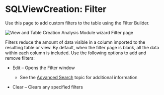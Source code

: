 # SQLViewCreation: Filter

Use this page to add custom filters to the table using the Filter Builder.

![View and Table Creation Analysis Module wizard Filter page](/img/product_docs/accessanalyzer/accessanalyzer/enterpriseauditor/admin/datacollector/ewsmailbox/filter.png)

Filters reduce the amount of data visible in a column imported to the resulting table or view. By default, when the filter page is blank, all the data within each column is included. Use the following options to add and remove filters:

- Edit – Opens the Filter window

  - See the [Advanced Search](/docs/accessanalyzer/accessanalyzer/enterpriseauditor/admin/navigate/datagrid.md#Advanced-Search) topic for additional information
- Clear – Clears any specified filters
